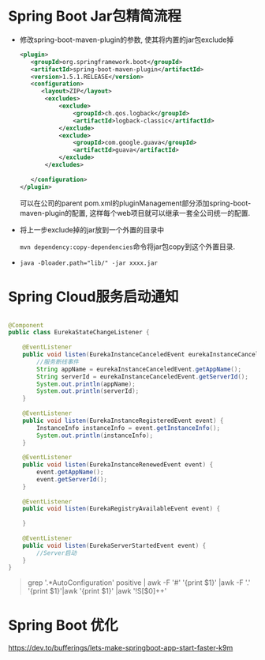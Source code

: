# Spring Boot Jar包精简流程

* 修改spring-boot-maven-plugin的参数, 使其将内置的jar包exclude掉

  ```xml
  <plugin>  
     <groupId>org.springframework.boot</groupId>  
     <artifactId>spring-boot-maven-plugin</artifactId>  
     <version>1.5.1.RELEASE</version>  
     <configuration>  
        <layout>ZIP</layout>  
         <excludes>  
             <exclude>  
                 <groupId>ch.qos.logback</groupId>  
                 <artifactId>logback-classic</artifactId>  
             </exclude>  
             <exclude>  
                 <groupId>com.google.guava</groupId>  
                 <artifactId>guava</artifactId>  
             </exclude>  
         </excludes>  
         
     </configuration>  
  </plugin>  
  ```

  可以在公司的parent pom.xml的pluginManagement部分添加spring-boot-maven-plugin的配置, 这样每个web项目就可以继承一套全公司统一的配置.

* 将上一步exclude掉的jar放到一个外置的目录中

  `mvn dependency:copy-dependencies`命令将jar包copy到这个外置目录.

* `java -Dloader.path="lib/" -jar xxxx.jar  `

# Spring Cloud服务启动通知

```java

@Component
public class EurekaStateChangeListener {
    
    @EventListener
    public void listen(EurekaInstanceCanceledEvent eurekaInstanceCanceledEvent) {
        //服务断线事件
        String appName = eurekaInstanceCanceledEvent.getAppName();
        String serverId = eurekaInstanceCanceledEvent.getServerId();
        System.out.println(appName);
        System.out.println(serverId);
    }
 
    @EventListener
    public void listen(EurekaInstanceRegisteredEvent event) {
        InstanceInfo instanceInfo = event.getInstanceInfo();
        System.out.println(instanceInfo);
    }
 
    @EventListener
    public void listen(EurekaInstanceRenewedEvent event) {
        event.getAppName();
        event.getServerId();
    }
 
    @EventListener
    public void listen(EurekaRegistryAvailableEvent event) {
 
    }
 
    @EventListener
    public void listen(EurekaServerStartedEvent event) {
        //Server启动
    }
}

```

> grep  '.*AutoConfiguration' positive  | awk -F '#' '{print $1}' |awk -F '.' '{print $1}'|awk '{print $1}' |awk  '!S[$0]++'
# Spring Boot 优化
https://dev.to/bufferings/lets-make-springboot-app-start-faster-k9m